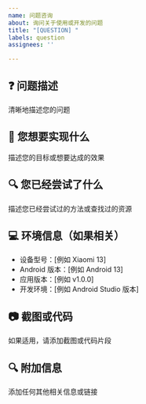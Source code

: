 ```yaml
---
name: 问题咨询
about: 询问关于使用或开发的问题
title: "[QUESTION] "
labels: question
assignees: ''

---
```


## ❓ 问题描述
清晰地描述您的问题

## 🎯 您想要实现什么
描述您的目标或想要达成的效果

## 🔍 您已经尝试了什么
描述您已经尝试过的方法或查找过的资源

## 💻 环境信息（如果相关）
- 设备型号：[例如 Xiaomi 13]
- Android 版本：[例如 Android 13]
- 应用版本：[例如 v1.0.0]
- 开发环境：[例如 Android Studio 版本]

## 📷 截图或代码
如果适用，请添加截图或代码片段

## 🔍 附加信息
添加任何其他相关信息或链接